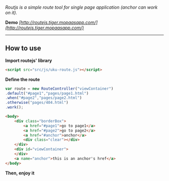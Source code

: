 _Routjs is a simple route tool for single page application (anchor can work on it)._

**Demo**
_[http://routejs.tiger.mopaasapp.com/](http://routejs.tiger.mopaasapp.com/)_

***

## How to use
**Import routejs' library**
```html
<script src="src/js/uku-route.js"></script>
```
**Define the route**
```javascript
var route = new RouteController("viewContainer")
.default("#page1","pages/page1.html")
.when("#page2","pages/page2.html")
.otherwise("pages/404.html")
.work();
```
```html
<body>
    <div class="borderBox">
        <a href="#page1">go to page1</a>
        <a href="#page2">go to page2</a>
        <a href="#anchor">anchor</a>
        <div class="clear"></div>
    </div>       
    <div id="viewContainer">  
    </div>
    <a name="anchor">this is an anchor's href</a>
</body>
```
**Then, enjoy it**
